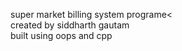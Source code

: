 super market billing system programe<<br>
created by siddharth gautam<br>
built using oops and cpp<br>
